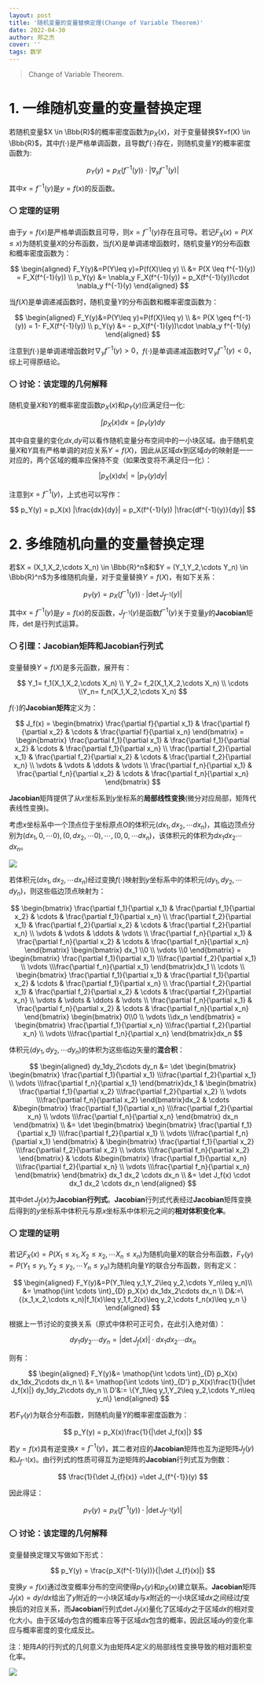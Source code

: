```yaml
---
layout: post
title: '随机变量的变量替换定理(Change of Variable Theorem)'
date: 2022-04-30
author: 郑之杰
cover: ''
tags: 数学
---
```


> Change of Variable Theorem.

# 1. 一维随机变量的变量替换定理
若随机变量$X \in \Bbb{R}$的概率密度函数为$p_X(x)$，对于变量替换$Y=f(X) \in \Bbb{R}$，其中$f(\cdot)$是严格单调函数，且导数$f'(\cdot)$存在，则随机变量$Y$的概率密度函数为:

$$ p_Y(y) = p_X(f^{-1}(y))\cdot |\nabla_y f^{-1}(y)| $$

其中$x=f^{-1}(y)$是$y=f(x)$的反函数。

### ⚪ 定理的证明

由于$y=f(x)$是严格单调函数且可导，则$x=f^{-1}(y)$存在且可导。若记$F_X(x)=P(X\leq x)$为随机变量$X$的分布函数，当$f(X)$是单调递增函数时，随机变量$Y$的分布函数和概率密度函数为：

$$ \begin{aligned} F_Y(y)&=P(Y\leq y)=P(f(X)\leq y) \\ &= P(X \leq f^{-1}(y)) = F_X(f^{-1}(y)) \\ p_Y(y) &= \nabla_y F_X(f^{-1}(y)) = p_X(f^{-1}(y))\cdot \nabla_y f^{-1}(y) \end{aligned} $$

当$f(X)$是单调递减函数时，随机变量$Y$的分布函数和概率密度函数为：

$$ \begin{aligned} F_Y(y)&=P(Y\leq y)=P(f(X)\leq y) \\ &= P(X \geq f^{-1}(y)) = 1- F_X(f^{-1}(y)) \\ p_Y(y) &= - p_X(f^{-1}(y))\cdot \nabla_y f^{-1}(y) \end{aligned} $$

注意到$f(\cdot)$是单调递增函数时$\nabla_y f^{-1}(y) \gt 0$，$f(\cdot)$是单调递减函数时$\nabla_y f^{-1}(y)  \lt 0$，综上可得原结论。

### ⚪ 讨论：该定理的几何解释

随机变量$X$和$Y$的概率密度函数$p_X(x)$和$p_Y(y)$应满足归一化:

$$ \int p_X(x)dx = \int p_Y(y) dy $$

其中自变量的变化$dx$,$dy$可以看作随机变量分布空间中的一小块区域。由于随机变量$X$和$Y$具有严格单调的对应关系$Y=f(X)$，因此从区域$dx$到区域$dy$的映射是一一对应的，两个区域的概率应保持不变（如果改变将不满足归一化）：

$$ |p_X(x)dx| = |p_Y(y)dy| $$

注意到$x=f^{-1}(y)$，上式也可以写作：

$$ p_Y(y) = p_X(x) |\frac{dx}{dy}| = p_X(f^{-1}(y)) |\frac{df^{-1}(y)}{dy}| $$


# 2. 多维随机向量的变量替换定理

若$X = (X_1,X_2,\cdots X_n) \in \Bbb{R}^n$和$Y = (Y_1,Y_2,\cdots Y_n) \in \Bbb{R}^n$为多维随机向量，对于变量替换$Y=f(X)$，有如下关系：

$$ p_Y(y) = p_X(f^{-1}(y))\cdot |\det J_{f^{-1}}(y)| $$

其中$x=f^{-1}(y)$是$y=f(x)$的反函数，$J_{f^{-1}}(y)$是函数$f^{-1}(y)$关于变量$y$的**Jacobian**矩阵，$\det$是行列式运算。

### ⚪ 引理：Jacobian矩阵和Jacobian行列式

变量替换$Y=f(X)$是多元函数，展开有：

$$ Y_1= f_1(X_1,X_2,\cdots X_n) \\ Y_2= f_2(X_1,X_2,\cdots X_n) \\ \cdots \\Y_n= f_n(X_1,X_2,\cdots X_n) $$

$f(\cdot)$的**Jacobian矩阵**定义为：

$$ J_f(x) = \begin{bmatrix} \frac{\partial f}{\partial x_1} & \frac{\partial f}{\partial x_2} & \cdots & \frac{\partial f}{\partial x_n} \end{bmatrix} = \begin{bmatrix} \frac{\partial f_1}{\partial x_1} & \frac{\partial f_1}{\partial x_2} & \cdots & \frac{\partial f_1}{\partial x_n} \\ \frac{\partial f_2}{\partial x_1} & \frac{\partial f_2}{\partial x_2} & \cdots & \frac{\partial f_2}{\partial x_n} \\ \vdots & \vdots &  \ddots & \vdots \\ \frac{\partial f_n}{\partial x_1} & \frac{\partial f_n}{\partial x_2} & \cdots & \frac{\partial f_n}{\partial x_n} \end{bmatrix} $$

**Jacobian**矩阵提供了从$x$坐标系到$y$坐标系的**局部线性变换**(微分对应局部，矩阵代表线性变换)。

考虑$x$坐标系中一个顶点位于坐标原点$O$的体积元$(dx_1,dx_2,\cdots dx_n)$，其临边顶点分别为$(dx_1,0,\cdots 0),(0,dx_2,\cdots 0),\cdots,(0,0,\cdots dx_n)$，该体积元的体积为$dx_1dx_2\cdots dx_n$。

![](https://pic.imgdb.cn/item/6299b6a30947543129892ba1.jpg)

若体积元$(dx_1,dx_2,\cdots dx_n)$经过变换$f(\cdot)$映射到$y$坐标系中的体积元$(dy_1,dy_2,\cdots dy_n)$，则这些临边顶点映射为：

$$ \begin{bmatrix} \frac{\partial f_1}{\partial x_1} & \frac{\partial f_1}{\partial x_2} & \cdots & \frac{\partial f_1}{\partial x_n} \\ \frac{\partial f_2}{\partial x_1} & \frac{\partial f_2}{\partial x_2} & \cdots & \frac{\partial f_2}{\partial x_n} \\ \vdots & \vdots &  \ddots & \vdots \\ \frac{\partial f_n}{\partial x_1} & \frac{\partial f_n}{\partial x_2} & \cdots & \frac{\partial f_n}{\partial x_n} \end{bmatrix} \begin{bmatrix} dx_1 \\0 \\ \vdots \\0 \end{bmatrix} = \begin{bmatrix} \frac{\partial f_1}{\partial x_1} \\\frac{\partial f_2}{\partial x_1} \\ \vdots \\\frac{\partial f_n}{\partial x_1} \end{bmatrix}dx_1 \\ \cdots \\ \begin{bmatrix} \frac{\partial f_1}{\partial x_1} & \frac{\partial f_1}{\partial x_2} & \cdots & \frac{\partial f_1}{\partial x_n} \\ \frac{\partial f_2}{\partial x_1} & \frac{\partial f_2}{\partial x_2} & \cdots & \frac{\partial f_2}{\partial x_n} \\ \vdots & \vdots &  \ddots & \vdots \\ \frac{\partial f_n}{\partial x_1} & \frac{\partial f_n}{\partial x_2} & \cdots & \frac{\partial f_n}{\partial x_n} \end{bmatrix} \begin{bmatrix} 0\\0 \\ \vdots \\dx_n \end{bmatrix} = \begin{bmatrix} \frac{\partial f_1}{\partial x_n} \\\frac{\partial f_2}{\partial x_n} \\ \vdots \\\frac{\partial f_n}{\partial x_n} \end{bmatrix}dx_n $$

体积元$(dy_1,dy_2,\cdots dy_n)$的体积为这些临边矢量的**混合积**：

$$ \begin{aligned} dy_1dy_2\cdots dy_n &=  \det \begin{bmatrix} \begin{bmatrix} \frac{\partial f_1}{\partial x_1} \\\frac{\partial f_2}{\partial x_1} \\ \vdots \\\frac{\partial f_n}{\partial x_1} \end{bmatrix}dx_1 & \begin{bmatrix} \frac{\partial f_1}{\partial x_2} \\\frac{\partial f_2}{\partial x_2} \\ \vdots \\\frac{\partial f_n}{\partial x_2} \end{bmatrix}dx_2 & \cdots &\begin{bmatrix} \frac{\partial f_1}{\partial x_n} \\\frac{\partial f_2}{\partial x_n} \\ \vdots \\\frac{\partial f_n}{\partial x_n} \end{bmatrix} dx_n \end{bmatrix} \\ &= \det \begin{bmatrix} \begin{bmatrix} \frac{\partial f_1}{\partial x_1} \\\frac{\partial f_2}{\partial x_1} \\ \vdots \\\frac{\partial f_n}{\partial x_1} \end{bmatrix} & \begin{bmatrix} \frac{\partial f_1}{\partial x_2} \\\frac{\partial f_2}{\partial x_2} \\ \vdots \\\frac{\partial f_n}{\partial x_2} \end{bmatrix} & \cdots &\begin{bmatrix} \frac{\partial f_1}{\partial x_n} \\\frac{\partial f_2}{\partial x_n} \\ \vdots \\\frac{\partial f_n}{\partial x_n} \end{bmatrix}  \end{bmatrix} dx_1 dx_2 \cdots dx_n \\ &= \det J_f(x) \cdot dx_1 dx_2 \cdots dx_n \end{aligned}   $$

其中$\det J_f(x)$为**Jacobian行列式**。**Jacobian**行列式代表经过**Jacobian**矩阵变换后得到的$y$坐标系中体积元与原$x$坐标系中体积元之间的**相对体积变化率**。

### ⚪ 定理的证明

若记$F_X(x)=P(X_1\leq x_1,X_2\leq x_2,\cdots X_n\leq x_n)$为随机向量$X$的联合分布函数，$F_Y(y)=P(Y_1\leq y_1,Y_2\leq y_2,\cdots Y_n\leq y_n)$为随机向量$Y$的联合分布函数，则有定义：

$$ \begin{aligned} F_Y(y)&=P(Y_1\leq y_1,Y_2\leq y_2,\cdots Y_n\leq y_n)\\ &= \mathop{\int \cdots \int}_{D} p_X(x) dx_1dx_2\cdots dx_n \\ D&:=\{(x_1,x_2,\cdots x_n)|f_1(x)\leq y_1,f_2(x)\leq y_2,\cdots f_n(x)\leq y_n \} \end{aligned} $$

根据上一节讨论的变换关系（原式中体积可正可负，在此引入绝对值）：

$$  dy_1dy_2\cdots dy_n   = |\det J_f(x)| \cdot dx_1 dx_2 \cdots dx_n   $$

则有：

$$ \begin{aligned} F_Y(y)&= \mathop{\int \cdots \int}_{D} p_X(x) dx_1dx_2\cdots dx_n \\ &= \mathop{\int \cdots \int}_{D'} p_X(x)\frac{1}{|\det J_f(x)|} dy_1dy_2\cdots dy_n \\ D'&:= \{Y_1\leq y_1,Y_2\leq y_2,\cdots Y_n\leq y_n\} \end{aligned} $$

若$F_Y(y)$为联合分布函数，则随机向量$Y$的概率密度函数为：

$$ p_Y(y) = p_X(x)\frac{1}{|\det J_f(x)|} $$

若$y=f(x)$具有逆变换$x=f^{-1}(y)$，其二者对应的**Jacobian**矩阵也互为逆矩阵$J_{f}(y)$和$J_{f^{-1}}(x)$。由行列式的性质可得互为逆矩阵的**Jacobian**行列式互为倒数：

$$ \frac{1}{\det J_{f}(x)} =\det J_{f^{-1}}(y)  $$

因此得证：

$$ p_Y(y) = p_X(f^{-1}(y)) \cdot |\det J_{f^{-1}}(y)| $$

### ⚪ 讨论：该定理的几何解释

变量替换定理又写做如下形式：

$$ p_Y(y) = \frac{p_X(f^{-1}(y))}{|\det J_{f}(x)|}  $$

变换$y=f(x)$通过改变概率分布的空间使得$p_Y(y)$和$p_X(x)$建立联系。**Jacobian**矩阵$J_{f}(x)=dy/dx$给出了$y$附近的一小块区域$dy$与$x$附近的一小块区域$dx$之间经过$f$变换后的对应关系，而**Jacobian**行列式$\det J_{f}(x)$量化了区域$dy$之于区域$dx$的相对变化大小。由于区域$dy$包含的概率应等于区域$dx$包含的概率，因此区域$dy$的变化率应与概率密度的变化成反比。

注：矩阵$A$的行列式的几何意义为由矩阵$A$定义的局部线性变换导致的相对面积变化率。

![](https://pic.imgdb.cn/item/629899cf09475431294cd5ce.jpg)
